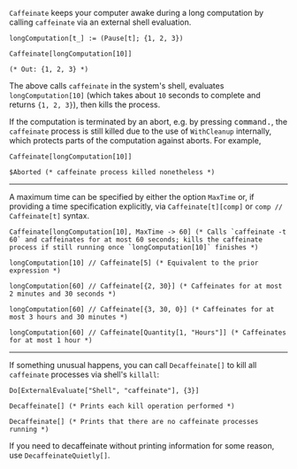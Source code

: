 `Caffeinate` keeps your computer awake during a long computation by calling `caffeinate` via an external shell evaluation.

```
longComputation[t_] := (Pause[t]; {1, 2, 3})

Caffeinate[longComputation[10]]

(* Out: {1, 2, 3} *)
```
The above calls `caffeinate` in the system's shell, evaluates `longComputation[10]` (which takes about `10` seconds to complete and returns `{1, 2, 3}`), then kills the process.

If the computation is terminated by an abort, e.g. by pressing <kbd>command</kbd><kbd>.</kbd>, the `caffeinate` process is still killed due to the use of `WithCleanup` internally, which protects parts of the computation against aborts. For example,
```
Caffeinate[longComputation[10]]
```
```
$Aborted (* caffeinate process killed nonetheless *)
```
------
A maximum time can be specified by either the option `MaxTime` or, if providing a time specification explicitly, via `Caffeinate[t][comp]` or `comp // Caffeinate[t]` syntax.
```
Caffeinate[longComputation[10], MaxTime -> 60] (* Calls `caffeinate -t 60` and caffeinates for at most 60 seconds; kills the caffeinate process if still running once `longComputation[10]` finishes *)
```
```
longComputation[10] // Caffeinate[5] (* Equivalent to the prior expression *)
```
```
longComputation[60] // Caffeinate[{2, 30}] (* Caffeinates for at most 2 minutes and 30 seconds *)
```
```
longComputation[60] // Caffeinate[{3, 30, 0}] (* Caffeinates for at most 3 hours and 30 minutes *)
```
```
longComputation[60] // Caffeinate[Quantity[1, "Hours"]] (* Caffeinates for at most 1 hour *)
```
-----
If something unusual happens, you can call `Decaffeinate[]` to kill all `caffeinate` processes via shell's `killall`:
```
Do[ExternalEvaluate["Shell", "caffeinate"], {3}]

Decaffeinate[] (* Prints each kill operation performed *)

Decaffeinate[] (* Prints that there are no caffeinate processes running *)
```
If you need to decaffeinate without printing information for some reason, use `DecaffeinateQuietly[]`.
